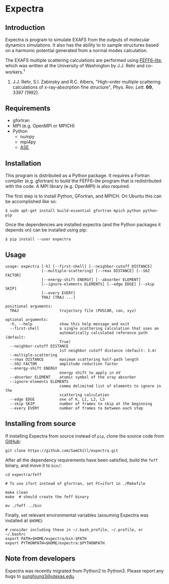 # Expectra

## Introduction

Expectra is program to simulate EXAFS from the outputs of molecular
dynamics simulations. It also has the ability to to sample structures
based on a harmonic potential generated from a normal modes calculation.

The EXAFS multiple scattering calculations are performed using
[FEFF6-lite][feff], which was written at the University of Washington by J.J.
Rehr and co-workers.<sup>1</sup>

1. J.J. Rehr, S.I. Zabinsky and R.C. Albers,
"High-order multiple scattering calculations of x-ray-absorption
fine structure", *Phys. Rev. Lett.* **69**, 3397 (1992).

[feff]: http://www.feffproject.org/

## Requirements

* gfortran
* MPI (e.g. OpenMPI or MPICH)
* Python
  * numpy
  * mpi4py
  * [ASE](https://wiki.fysik.dtu.dk/ase/)

## Installation

This program is distributed as a Python package. It requires a Fortran
compiler (e.g. gfortran) to build the FEFF6-lite program that is redistributed with the code. A MPI library (e.g. OpenMPI) is also required.

The first step is to install Python, GFortran, and MPICH. On Ubuntu this can be accomplished like so:

```
$ sudo apt-get install build-essential gfortran mpich python python-pip
```

Once the dependencies are installed expectra (and the Python packages it
depends on) can be installed using pip:

```
$ pip install --user expectra
```

## Usage

```
usage: expectra [-h] [--first-shell] [--neighbor-cutoff DISTANCE]
                [--multiple-scattering] [--rmax DISTANCE] [--S02 FACTOR]
                [--energy-shift ENERGY] [--absorber ELEMENT]
                [--ignore-elements ELEMENTS] [--edge EDGE] [--skip SKIP]
                [--every EVERY]
                TRAJ [TRAJ ...]

positional arguments:
  TRAJ                  trajectory file (POSCAR, con, xyz)

optional arguments:
  -h, --help            show this help message and exit
  --first-shell         a single scattering calculation that uses an
                        automatically calculated reference path (default:
                        True)
  --neighbor-cutoff DISTANCE
                        1st neighbor cutoff distance (default: 3.4)
  --multiple-scattering
  --rmax DISTANCE       maximum scattering half-path length
  --S02 FACTOR          amplitude reduction factor
  --energy-shift ENERGY
                        energy shift to apply in eV
  --absorber ELEMENT    atomic symbol of the xray absorber
  --ignore-elements ELEMENTS
                        comma delimited list of elements to ignore in the
                        scattering calculation
  --edge EDGE           one of K, L1, L2, L3
  --skip SKIP           number of frames to skip at the beginning
  --every EVERY         number of frames to between each step
```

## Installing from source

If installing Expectra from source instead of `pip`, clone the source code
from [GitHub](https://github.com/SamChill/expectra):

```
git clone https://github.com/SamChill/expectra.git
```

After all the dependency requirements have been satisfied, build the `feff` binary,
and move it to `bin/`:

```
cd expectra/feff

# To use ifort instead of gfortran, set FC=ifort in ./Makefile

make clean
make  # should create the feff binary

mv ./feff ../bin
```

Finally, set relevant environmental variables (assuming Expectra was installed at `$HOME`):

```
# consider including these in ~/.bash_profile, ~/.profile, or ~/.bashrc
export PATH=$HOME/expectra/bin:$PATH
export PYTHONPATH=$HOME/expectra:$PYTHONPATH
```

## Note from developers

Expectra was recently migrated from Python2 to Python3.
Please report any bugs to [sunghjung3@utexas.edu](sunghjung3@utexas.edu).
